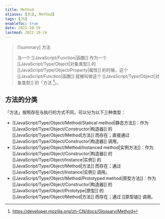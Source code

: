 ```yaml
---
title: Method
aliases: [方法, Method]
tags: [JS]
enableToc: true
date: 2022-10-19
lastmod: 2022-10-24
---
```


> [!summary] 方法
>
> 当一个 [[JavaScript/Function|函数]] 作为一个 [[JavaScript/Type/Object|对象类型]] 的 [[JavaScript/Type/Object/Property|属性]] 的时候，这个 [[JavaScript/Function|函数]] 就被叫做这个 [[JavaScript/Type/Object|对象类型]] 的「方法 [^1]」。

## 方法的分类

「方法」按照存在与执行的方式不同，可以分为以下三种类型：

- [[JavaScript/Type/Object/Method/Statical method|静态方法]]：作为 [[JavaScript/Type/Object/Constructor|构造器]] 的 [[JavaScript/Type/Object/Method|方法]] 而存在；直接通过 [[JavaScript/Type/Object/Constructor|构造器]] 调用。
- [[JavaScript/Type/Object/Method/Instanced method|实例方法]]：作为 [[JavaScript/Type/Object/Constructor|构造器]] 的 [[JavaScript/Type/Object/Instance|实例]] 的 [[JavaScript/Type/Object/Method|方法]] 而存在；通过 [[JavaScript/Type/Object/Instance|实例]] 调用。
- [[JavaScript/Type/Object/Method/Prototyped method|原型方法]]：作为 [[JavaScript/Type/Object/Constructor|构造器]] 的 [[JavaScript/Type/Object/Prototype|原型]] 的 [[JavaScript/Type/Object/Method|方法]] 而存在；通过 [[原型链]] 调用。

[^1]: <https://developer.mozilla.org/zh-CN/docs/Glossary/Method>
